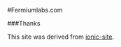 #Fermiumlabs.com



###Thanks

This site was derived from [ionic-site](https://github.com/driftyco/ionic-site). 
